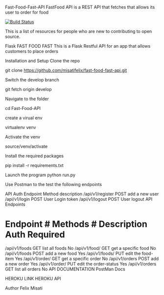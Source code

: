 Fast-Food-Fast-API
FastFood API is a REST API that fetches that allows its user to order for food

[![Build Status](https://travis-ci.org/misatifelix/fast-food-fast-api.svg?branch=master)](https://travis-ci.org/misatifelix/fast-food-fast-api)


This is a list of resources for people who are new to contributing to open source.

Flask FAST FOOD FAST
This is a Flask Restful API for an app that allows customers to place orders

Installation and Setup
Clone the repo

git clone https://github.com/misatifelix/fast-food-fast-api.git

Switch the develop branch

git fetch origin develop

Navigate to the folder

cd Fast-Food-API

create a virual env

virtualenv venv

Activate the venv

source/venv/activate

Install the required packages

pip install -r requirements.txt

Launch the program
python run.py

Use Postman to the test the following endpoints

API Auth
Endpoint	Method	description
/api/v1/register	POST	add a new user
/api/v1/login	POST	User Login token
/api/v1/logout	POST	User logout
API Endpoints
# Endpoint	# Methods	# Description	Auth Required
/api/v1/foods	GET	list all foods	No
/api/v1/food/	GET	get a specific food	No
/api/v1/foods	POST	add a new food	Yes
/api/v1/foods/	PUT	edit the food-item	Yes
/api/v1/order/	GET	get a specific order	No
/api/v1/orders	POST	add a new order	Yes
/api/v1/order/	PUT	edit the order-status	Yes
/api/v1/orders	GET	list all orders	No
API DOCUMENTATION
PostMan Docs

HEROKU LINK
HEROKU API

Author
Felix Misati
